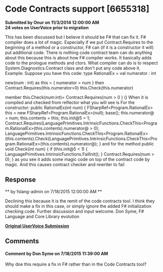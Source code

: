 # Code Contracts support [6655318] #

**Submitted by Onur on 11/3/2014 12:00:00 AM**  
**24 votes on UserVoice prior to migration**  

This has been discussed but I believe it should be F# that can fix it.
F# compiler does a lot of magic. Especially if we put Contract.Requires to the beginning of a method or a constructor, F# can (if it is a constructor it will) put additional code.
There is nothing code contract team can do anything about this because this is about how F# compiler works. It basically adds code to the prologue methods and ctors. What compiler can do is to respect System.Diagnostics.Contract class and don't put any code above it.
Example:
Suppose you have this code:
type RationalEx =
val numerator : int

new(num : int) as this =
{ numerator = num }
then
Contract.Requires(this.numerator>0)
this.Check(this.numerator)

member this.Check(num:int)=
Contract.Requires(num > 0 )
()
When it is compiled and checked from reflector what you will see is
For the constructor:
public RationalEx(int num)
{
FSharpRef<Program.RationalEx> this = new FSharpRef<Program.RationalEx>(null);
base();
this.numerator@ = num;
this.contents = this;
this.init@5 = 1;
Contract.Requires(LanguagePrimitives.IntrinsicFunctions.CheckThis<Program.RationalEx>(this.contents).numerator@ > 0);
LanguagePrimitives.IntrinsicFunctions.CheckThis<Program.RationalEx>(this.contents).Check(LanguagePrimitives.IntrinsicFunctions.CheckThis<Program.RationalEx>(this.contents).numerator@);
}
and for the method
public void Check(int num)
{
if (this.init@5 < 1)
{
LanguagePrimitives.IntrinsicFunctions.FailInit();
}
Contract.Requires(num > 0);
}
as you see it adds some magic code on top of the contract code by magic. And this causes contract checker and rewriter to fail



## Response ##
** by fslang-admin on 7/18/2015 12:00:00 AM **

Declining this because it is the remit of the code contracts tool. I think they should make a fix in this case, or simply ignore the added F# initialization checking code.
Further discussion and input welcome.
Don Syme, F# Language and Core Library evolution


**[Original UserVoice Submission](https://fslang.uservoice.com/forums/245727-f-language/suggestions/6655318)**


## Comments ##


#### Comment by Don Syme on 7/18/2015 11:39:00 AM ####
Why doe this require a fix in F# rather than in the Code Contracts tool?

